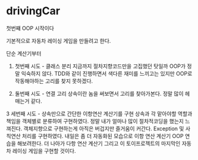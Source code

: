 # drivingCar

첫번쨰 OOP 시작이다

기본적으로 자동차 레이싱 게임을 만들려고 한다.

단순 계산기부터
1. 첫번째 시도 - 클래스 분리
지금까지 절차지향코드만을 고집했던 탓일까 OOP가 정말 익숙하지 않다. TDD와 같이 진행하면서 색다른 재미를 느끼고는 있지만 OOP로 작동해야하는 고리를 찾지 못하겠다.

2. 둘번째 시도 - 연결 고리
상속이란 놈을 써보면서 고리를 찾아가본다.
정말 많이 헤매는거 같다.

3 세번째 시도 - 상속만으로 간단한 이항연산 계산기를 구현
상속과 각 맡아야할 역할과 책임을 객체별로 분류하여 구현하였다. 
정말 내가 얼마나 많이 절차적코딩을 했는지 느껴진다. 객체지향으로 구현하는게 아직은 버겁지만 즐거움이 커간다.
Exception 및 사칙연산 처리를 구현하였다.
내일은 좀 더 자동화된 모습으로 이항 연산 계산기 OOP 연습을 해보려한다.
더 나아가 다항 연산 계산기 그리고 이 토이프로젝트의 마지막인 자동차 레이싱 게임을 구현할 것이다.
